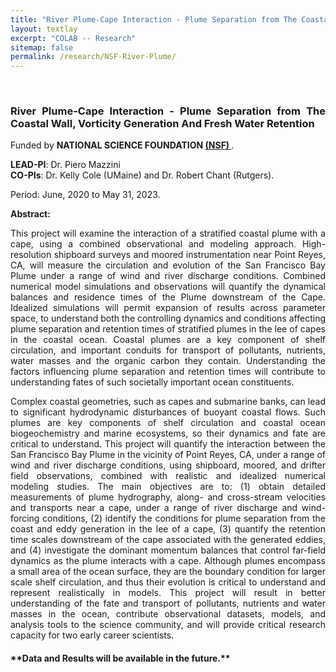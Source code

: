 ```yaml
---
title: "River Plume-Cape Interaction - Plume Separation from The Coastal Wall, Vorticity Generation And Fresh Water Retention."
layout: textlay
excerpt: "COLAB -- Research"
sitemap: false
permalink: /research/NSF-River-Plume/
---
```


<br>

<div style="text-align:justify" markdown="1">

### <b> River Plume-Cape Interaction - Plume Separation from The Coastal Wall, Vorticity Generation And Fresh Water Retention </b>

Funded by **NATIONAL SCIENCE FOUNDATION <a href='https://www.nsf.gov/index.jsp'> (NSF) </a>**. <br>

**LEAD-PI**: Dr. Piero Mazzini <br>
**CO-PIs**: Dr. Kelly Cole (UMaine) and Dr. Robert Chant (Rutgers). <br>

Period: June, 2020 to May 31, 2023. <br>

**Abstract:**

<p>This project will examine the interaction of a stratified coastal plume with a cape, using a combined observational and modeling approach. High-resolution shipboard surveys and moored instrumentation near Point Reyes, CA, will measure the circulation and evolution of the San Francisco Bay Plume under a range of wind and river discharge conditions. Combined numerical model simulations and observations will quantify the dynamical balances and residence times of the Plume downstream of the Cape. Idealized simulations will permit expansion of results across parameter space, to understand both the controlling dynamics and conditions affecting plume separation and retention times of stratified plumes in the lee of capes in the coastal ocean. Coastal plumes are a key component of shelf circulation, and important conduits for transport of pollutants, nutrients, water masses and the organic carbon they contain. Understanding the factors influencing plume separation and retention times will contribute to understanding fates of such societally important ocean constituents.</p>

<p>Complex coastal geometries, such as capes and submarine banks, can lead to significant hydrodynamic disturbances of buoyant coastal flows. Such plumes are key components of shelf circulation and coastal ocean biogeochemistry and marine ecosystems, so their dynamics and fate are critical to understand. This project will quantify the interaction between the San Francisco Bay Plume in the vicinity of Point Reyes, CA, under a range of wind and river discharge conditions, using shipboard, moored, and drifter field observations, combined with realistic and idealized numerical modeling studies. The main objectives are to: (1) obtain detailed measurements of plume hydrography, along- and cross-stream velocities and transports near a cape, under a range of river discharge and wind-forcing conditions, (2) identify the conditions for plume separation from the coast and eddy generation in the lee of a cape, (3) quantify the retention time scales downstream of the cape associated with the generated eddies, and (4) investigate the dominant momentum balances that control far-field dynamics as the plume interacts with a cape. Although plumes encompass a small area of the ocean surface, they are the boundary condition for larger scale shelf circulation, and thus their evolution is critical to understand and represent realistically in models. This project will result in better understanding of the fate and transport of pollutants, nutrients and water masses in the ocean, contribute observational datasets, models, and analysis tools to the science community, and will provide critical research capacity for two early career scientists.</p>

<h4>**Data and Results will be available in the future.**</h4>

<br>



</div>
